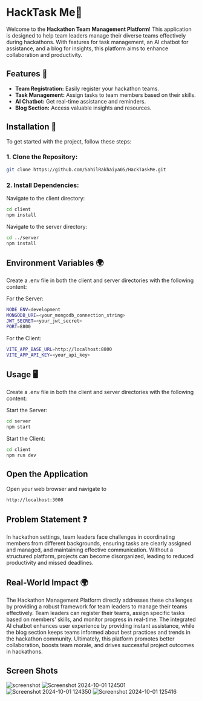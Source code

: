 # HackTask Me🎉

Welcome to the **Hackathon Team Management Platform**! This application is designed to help team leaders manage their diverse teams effectively during hackathons. With features for task management, an AI chatbot for assistance, and a blog for insights, this platform aims to enhance collaboration and productivity.

## Features 🚀
- **Team Registration:** Easily register your hackathon teams.
- **Task Management:** Assign tasks to team members based on their skills.
- **AI Chatbot:** Get real-time assistance and reminders.
- **Blog Section:** Access valuable insights and resources.

## Installation 🔧
To get started with the project, follow these steps:

### 1. Clone the Repository:
```bash
git clone https://github.com/SahilRakhaiya05/HackTaskMe.git
```

### 2. Install Dependencies:
Navigate to the client directory:
```bash
cd client
npm install
```
Navigate to the server directory:
```bash
cd ../server
npm install

```

## Environment Variables 🌍 
Create a .env file in both the client and server directories with the following content:

For the Server:
```bash
NODE_ENV=development
MONGODB_URI=<your_mongodb_connection_string>
JWT_SECRET=<your_jwt_secret>
PORT=8800
```

For the Client:
```bash
VITE_APP_BASE_URL=http://localhost:8800
VITE_APP_API_KEY=<your_api_key>
```

## Usage 🖥️
Create a .env file in both the client and server directories with the following content:

Start the Server:
```bash
cd server
npm start
```

Start the Client:
```bash
cd client
npm run dev
```

## Open the Application 
Open your web browser and navigate to 
```bash
http://localhost:3000
```

## Problem Statement ❓
In hackathon settings, team leaders face challenges in coordinating members from different backgrounds, ensuring tasks are clearly assigned and managed, and maintaining effective communication. Without a structured platform, projects can become disorganized, leading to reduced productivity and missed deadlines.

## Real-World Impact 🌍
The Hackathon Management Platform directly addresses these challenges by providing a robust framework for team leaders to manage their teams effectively. Team leaders can register their teams, assign specific tasks based on members' skills, and monitor progress in real-time. The integrated AI chatbot enhances user experience by providing instant assistance, while the blog section keeps teams informed about best practices and trends in the hackathon community. Ultimately, this platform promotes better collaboration, boosts team morale, and drives successful project outcomes in hackathons.

## Screen Shots

![screenshot](https://github.com/user-attachments/assets/1e1c08c5-36b6-4756-816d-37896f4785bc)
![Screenshot 2024-10-01 124501](https://github.com/user-attachments/assets/ef8c0bd1-7b44-4789-8373-f9a179faf6fb)
![Screenshot 2024-10-01 124350](https://github.com/user-attachments/assets/4764cdce-3bbc-4ed7-a1d4-3ac743c80d91)
![Screenshot 2024-10-01 125416](https://github.com/user-attachments/assets/72148cdd-edc3-4fbe-a1ea-a0a05a3dea04)

